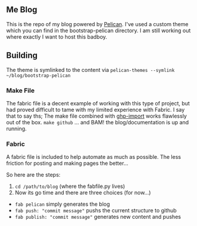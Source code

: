 ## Me Blog ##

This is the repo of my blog powered by [Pelican](http://getpelican.com). I've used a custom theme which you can find in the bootstrap-pelican directory. I am still working out where exactly I want to host this badboy. 

## Building ##

The theme is symlinked to the content via `pelican-themes --symlink ~/blog/bootstrap-pelican`

### Make File ###

The fabric file is a decent example of working with this type of project, but had proved difficult to tame with my limited experience with Fabric. I say that to say ths; The make file combined with [ghp-import](https://github.com/davisp/ghp-import) works flawlessly out of the box. `make github` ... and BAM! the blog/documentation is up and running.

### Fabric ###

A fabric file is included to help automate as much as possible. The less friction for posting and making pages the better...

So here are the steps:

1. `cd /path/to/blog` (where the fabfile.py lives) 
2. Now its go time and there are three choices (for now...)
  - `fab pelican` simply generates the blog
  - `fab push: "commit message"` pushs the current structure to github
  - `fab publish: "commit message"` generates new content and pushes
